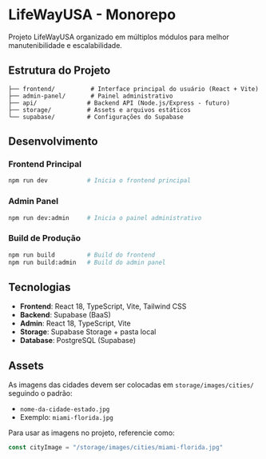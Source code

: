 # LifeWayUSA - Monorepo

Projeto LifeWayUSA organizado em múltiplos módulos para melhor manutenibilidade e escalabilidade.

## Estrutura do Projeto

```
├── frontend/          # Interface principal do usuário (React + Vite)
├── admin-panel/       # Painel administrativo
├── api/              # Backend API (Node.js/Express - futuro)
├── storage/          # Assets e arquivos estáticos
└── supabase/         # Configurações do Supabase
```

## Desenvolvimento

### Frontend Principal
```bash
npm run dev           # Inicia o frontend principal
```

### Admin Panel
```bash
npm run dev:admin     # Inicia o painel administrativo
```

### Build de Produção
```bash
npm run build         # Build do frontend
npm run build:admin   # Build do admin panel
```

## Tecnologias

- **Frontend**: React 18, TypeScript, Vite, Tailwind CSS
- **Backend**: Supabase (BaaS)
- **Admin**: React 18, TypeScript, Vite
- **Storage**: Supabase Storage + pasta local
- **Database**: PostgreSQL (Supabase)

## Assets

As imagens das cidades devem ser colocadas em `storage/images/cities/` seguindo o padrão:
- `nome-da-cidade-estado.jpg`
- Exemplo: `miami-florida.jpg`

Para usar as imagens no projeto, referencie como:
```jsx
const cityImage = "/storage/images/cities/miami-florida.jpg"
```